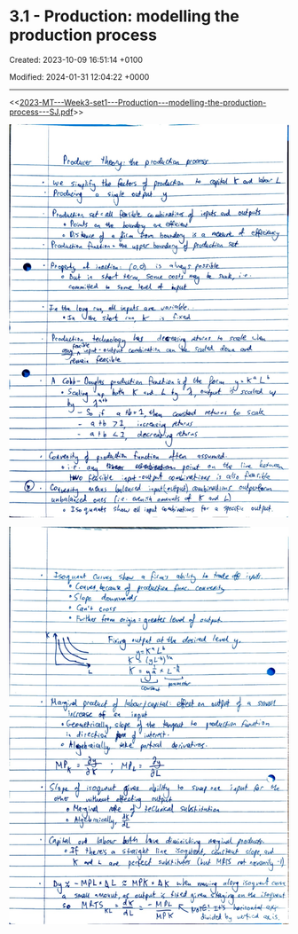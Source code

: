 # 3.1 - Production: modelling the production process

Created: 2023-10-09 16:51:14 +0100

Modified: 2024-01-31 12:04:22 +0000

---

<<[2023-MT---Week3-set1---Production---modelling-the-production-process---SJ.pdf](../../media/2023-MT---Week3-set1---Production---modelling-the-production-process---SJ.pdf)>>



![](../../media/Year-1-Micro-3.1---Production--modelling-the-production-process-image1.jpeg)



![](../../media/Year-1-Micro-3.1---Production--modelling-the-production-process-image2.jpeg)




